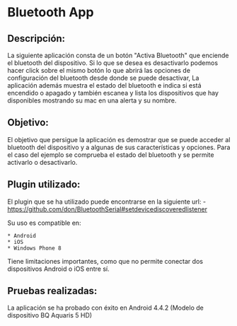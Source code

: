 Bluetooth App
=============

Descripción:
------------
La siguiente aplicación consta de un botón "Activa Bluetooth" que enciende el bluetooth del dispositivo. Si lo que se desea es desactivarlo podemos hacer click sobre el mismo botón lo que abrirá las opciones de configuración del bluetooth desde donde se puede desactivar,
La aplicación además muestra el estado del bluetooth e indica si está encendido o apagado y también escanea y lista los dispositivos que hay disponibles mostrando su mac en una alerta y su nombre.

Objetivo:
---------
El objetivo que persigue la aplicación es demostrar que se puede acceder al bluetooth del dispositivo y a algunas de sus características y opciones. Para el caso del ejemplo se comprueba el estado del bluetooth y se permite activarlo o desactivarlo.

Plugin utilizado:
-----------------
El plugin que se ha utilizado puede encontrarse en la siguiente url:
    - https://github.com/don/BluetoothSerial#setdevicediscoveredlistener
    
Su uso es compatible en:

    * Android
    * iOS
    * Windows Phone 8
    
Tiene limitaciones importantes, como que no permite conectar dos dispositivos Android o iOS entre sí.

Pruebas realizadas:
-------------------
La aplicación se ha probado con éxito en Android 4.4.2 (Modelo de dispositivo BQ Aquaris 5 HD)